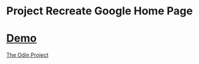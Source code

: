 # Project Recreate Google Home Page
<a href="http://fernie-cpu.github.io/google-homepage/">Demo</a>
=======
<a href="http://theodinproject.com">The Odin Project</a>
